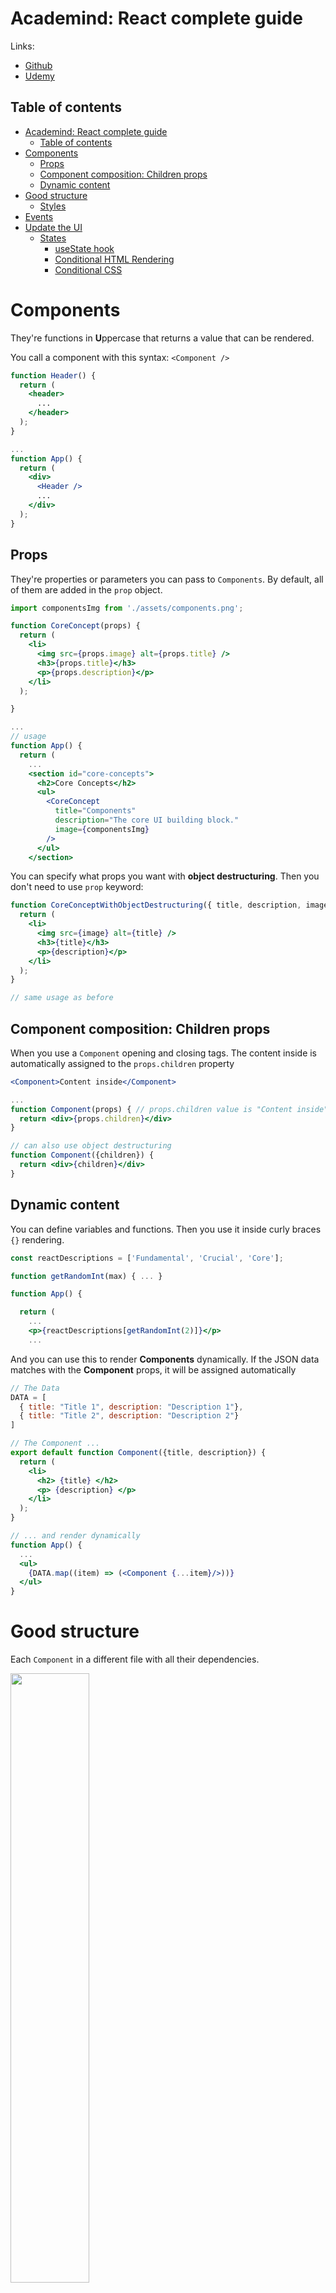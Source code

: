 # Academind: React complete guide

Links:
- [Github](https://github.com/academind/react-complete-guide-course-resources/tree/main/attachments/03%20React%20Essentials)
- [Udemy](https://nside.udemy.com/course/react-the-complete-guide-incl-redux/learn/lecture/39648990#overview) 

## Table of contents 
- [Academind: React complete guide](#academind-react-complete-guide)
  - [Table of contents](#table-of-contents)
- [Components](#components)
  - [Props](#props)
  - [Component composition: Children props](#component-composition-children-props)
  - [Dynamic content](#dynamic-content)
- [Good structure](#good-structure)
  - [Styles](#styles)
- [Events](#events)
- [Update the UI](#update-the-ui)
  - [States](#states)
    - [useState hook](#usestate-hook)
    - [Conditional HTML Rendering](#conditional-html-rendering)
    - [Conditional CSS](#conditional-css)


# Components

They're functions in **U**ppercase that returns a value that can be rendered.

You call a component with this syntax: `<Component />`

```jsx
function Header() {
  return (
    <header>
      ...
    </header>
  );
}

...
function App() {
  return (
    <div>
      <Header />
      ...
    </div>
  );
}
```

## Props

They're properties or parameters you can pass to `Components`. By default, all of them are added in the `prop` object.
 
```jsx
import componentsImg from './assets/components.png';

function CoreConcept(props) {
  return (
    <li>
      <img src={props.image} alt={props.title} />
      <h3>{props.title}</h3>
      <p>{props.description}</p>
    </li>
  );

}

...
// usage
function App() {
  return (
    ...
    <section id="core-concepts">
      <h2>Core Concepts</h2>
      <ul>
        <CoreConcept 
          title="Components"
          description="The core UI building block."
          image={componentsImg}            
        />
      </ul>
    </section>
```

You can specify what props you want with **object destructuring**. Then you don't need to use `prop` keyword:

```jsx
function CoreConceptWithObjectDestructuring({ title, description, image }) {
  return (
    <li>
      <img src={image} alt={title} />
      <h3>{title}</h3>
      <p>{description}</p>
    </li>
  );
}

// same usage as before
```

## Component composition: Children props

When you use a `Component` opening and closing tags. The content inside is automatically assigned to the `props.children` property

```jsx
<Component>Content inside</Component>

...
function Component(props) { // props.children value is "Content inside"
  return <div>{props.children}</div>
}

// can also use object destructuring
function Component({children}) {
  return <div>{children}</div>
}
```

## Dynamic content

You can define variables and functions. Then you use it inside curly braces `{}` rendering.

```jsx
const reactDescriptions = ['Fundamental', 'Crucial', 'Core'];

function getRandomInt(max) { ... }

function App() {

  return (
    ...
    <p>{reactDescriptions[getRandomInt(2)]}</p>
    ...
```

And you can use this to render **Components** dynamically. If the JSON data matches with the **Component** props, it will be assigned automatically
```jsx
// The Data
DATA = [
  { title: "Title 1", description: "Description 1"},
  { title: "Title 2", description: "Description 2"}
]

// The Component ...
export default function Component({title, description}) {
  return (
    <li>
      <h2> {title} </h2>
      <p> {description} </p>
    </li>
  );
}

// ... and render dynamically
function App() {
  ...
  <ul>
    {DATA.map((item) => (<Component {...item}/>))}
  </ul>
}


```
# Good structure

Each `Component` in a different file with all their dependencies.

<img src="image.png" width="50%">

- The URL of the `imports` depends on the location of the component
- The constructor must go with `export default`



```jsx
import reactImg from '../assets/react-core-concepts.png'; // ⬅️ Updated url

// ⬇️ All variables are functions that this Component needs
const reactDescriptions = ...

function getRandomInt(max) {...}
}

export default function Header() { // ⬅️ Now with `export default`
  const description = ...

  return (...);
}
```

## Styles

Each component has it's own style. It's placed next to it with the same name but css extension `Component.css`

Header.css:
```css
header {
  text-align: center;
  margin: 3rem 0;
}

header h1 {
  ...
```

And then in `Header.jsx` we import it
```jsx
import './Header.css';
...
```

# Events

Add **events** to any `Component` using the `onSomething` events. Those events need a function to trigger when the event happens.

```jsx
export default function Component() {
  function handleClick() { ... }
    
  return (
      <button onClick={handleClick}></button>    
  );
}
```

You can make this more dynamic by passing this function as prop argument with custom parameters:
- In `Parent` component:
  - Define the function `myFunction() {...}`
  - Instantiate the `Child` and pass as **prop** the function you defined `() => myFunction()`. Use anonymous function syntax.
- In `Child` component:
  - Expect the function `myFunction` as a **prop**
  - Assign the function to an **event** for any element, like `onClick`.

```jsx
// Parent component: App.jsx
function handleEvent(parameter) { console.log(parameter); }

function App() {
  function printSelection(selectedButton) {
    console.log("Selected button:", selectedButton);
  }

  return (
    ...
    <TabButton handleSelect={() => printSelection("components")}>Components</TabButton>
    <TabButton handleSelect={() => printSelection("jsx")}>JSX</TabButton>
  );
}

// Child component: TabButton.jsx
export default function TabButton({ handleSelect }) {
  return (
    ...
      <button onClick={handleSelect}>Button</button>
    ...
  );
}
```

# Update the UI

> [!CAUTION]
> Never use variables to update the UI! The initial value of the variable is going to be used to render the element. If a function changes the variable value **the UI is not going to be updated!** 

## States
We need to use Hooks. Those hooks:
- Always used in **Components**
- Use them in the top level of the **Component**

### useState hook

How to use `useState`:
1. Import it: `import { useState } from "react";`
2. Declare it in the top level of the **Component**: `const [state, setState] = useState("initialState");`
  - Accepts as argument an initial value: `useState(0)`, `useState('Hello')`
  - returns 2 elements, a variable and a function: 
    - `state`: Variable with current state
    - `setState`: Function to update the `state`
3. Use `setState` function
4. Render again the **Component** ➡️  ✅ This can be used to update the UI!

```jsx
import { useState } from "react"; // 

function App() {
  const [state, setState] = useState("Initial State");

  function appFunction(newState) {
    setSelectedTopic(newState);
  }
  return (
    ...
    <div>state</div>
    ...
    {/* Use `setState` directly in `onClick` event */}
    <button onClick={() => setState("New State")}> Update the state</button>
    {/* Pass `setState` to Component */}
    <Component componentFunction={() => setState("New State")}>
    {/* Pass a function that uses `setState` to Component */}
    <Component appFunction={() => appFunction("New State")}>
```

### Conditional HTML Rendering

You can use states to decide what to render; even if `state` is not defined.

This code will show a default view if `state` is not defined; and then will update the view when `setState` is used.

```jsx
function App() {
  const [state, setState] = useState();

  let content = <p>Default content</p>; 

  // if state is defined, update the content; otherwise keep default
  if (state) content = <p>{state} content</p>

  return (
    ...
    <div>{content}</div>
    ...
  )
}
```

### Conditional CSS

Can use the `state` in a **Component** to add or remove a class:
```jsx
export default function Component({ condition }) {
  return (
    <div className={condition ? "active" : undefined}>Some stuff</div>
  );

function App() {
  const [state, setState] = useState();

  return (
    ...
    <Component condition={(state === true)}/>
    ...
  )
}
```
